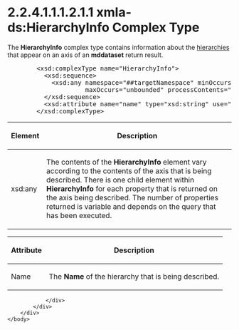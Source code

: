 <html dir="LTR" xmlns:mshelp="http://msdn.microsoft.com/mshelp" xmlns:ddue="http://ddue.schemas.microsoft.com/authoring/2003/5" xmlns:xlink="http://www.w3.org/1999/xlink" xmlns:tool="http://www.microsoft.com/tooltip">
    <head>
        <meta http-equiv="Content-Type" content="text/html; CHARSET=utf-8"></meta>
        <meta name="save" content="history"></meta>
        <title>2.2.4.1.1.1.2.1.1 xmla-ds:HierarchyInfo Complex Type</title>
        <xml>
            <mshelp:toctitle title="2.2.4.1.1.1.2.1.1 xmla-ds:HierarchyInfo Complex Type"></mshelp:toctitle>
            <mshelp:rltitle title="[MS-SSAS]: xmla-ds:HierarchyInfo Complex Type"></mshelp:rltitle>
            <mshelp:keyword index="A" term="ebfb1075-ec51-48c9-8f81-91ffdc48d618"></mshelp:keyword>
            <mshelp:attr name="DCSext.ContentType" value="open specification"></mshelp:attr>
            <mshelp:attr name="AssetID" value="ebfb1075-ec51-48c9-8f81-91ffdc48d618"></mshelp:attr>
            <mshelp:attr name="TopicType" value="kbRef"></mshelp:attr>
            <mshelp:attr name="DCSext.Title" value="[MS-SSAS]: xmla-ds:HierarchyInfo Complex Type" />
        </xml>
    </head>
    <body>
        <div id="header">
            <h1 class="heading">2.2.4.1.1.1.2.1.1 xmla-ds:HierarchyInfo Complex Type</h1>
        </div>
        <div id="mainSection">
            <div id="mainBody">
                <div id="allHistory" class="saveHistory"></div>
                <div id="sectionSection0" class="section" name="collapseableSection">
                    

<p>The <b>HierarchyInfo</b> complex type contains information
about the <a href="8676f5ce-62d4-4244-a326-634bfed4aba4.md#gt_a07fc05d-cdb0-442c-984a-dd3589b9f682">hierarchies</a>
that appear on an axis of an <b>mddataset</b> return result.</p>

<dl>
<dd>
<div><pre>   &lt;xsd:complexType name=&quot;HierarchyInfo&quot;&gt;
     &lt;xsd:sequence&gt;
       &lt;xsd:any namespace=&quot;##targetNamespace&quot; minOccurs=&quot;0&quot;
                maxOccurs=&quot;unbounded&quot; processContents=&quot;skip&quot; /&gt;
     &lt;/xsd:sequence&gt;
     &lt;xsd:attribute name=&quot;name&quot; type=&quot;xsd:string&quot; use=&quot;required&quot; /&gt;
   &lt;/xsd:complexType&gt;
</pre></div>
</dd></dl>

<table>
 <thead>
  <tr>
   <th>
   <p>Element</p>
   </th>
   <th>
   <p>Description</p>
   </th>
  </tr>
 </thead>
 <tr>
  <td>
  <p>xsd:any</p>
  </td>
  <td>
  <p>The contents of the <b>HierarchyInfo</b> element vary
  according to the contents of the axis that is being described. There is one
  child element within <b>HierarchyInfo</b> for each property that is returned
  on the axis being described. The number of properties returned is variable
  and depends on the query that has been executed.</p>
  </td>
 </tr>
</table>

<p> </p>

<table>
 <thead>
  <tr>
   <th>
   <p>Attribute</p>
   </th>
   <th>
   <p>Description</p>
   </th>
  </tr>
 </thead>
 <tr>
  <td>
  <p>Name</p>
  </td>
  <td>
  <p>The <b>Name</b> of the hierarchy that is being
  described.</p>
  </td>
 </tr>
</table>

<p> </p>


                </div>
            </div>
        </div>
    </body>
</html>